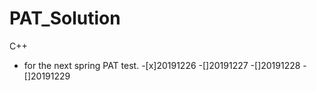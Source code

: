 # PAT_Solution
C++
+ for the next spring PAT test.
-[x]20191226
-[]20191227
-[]20191228
-[]20191229
